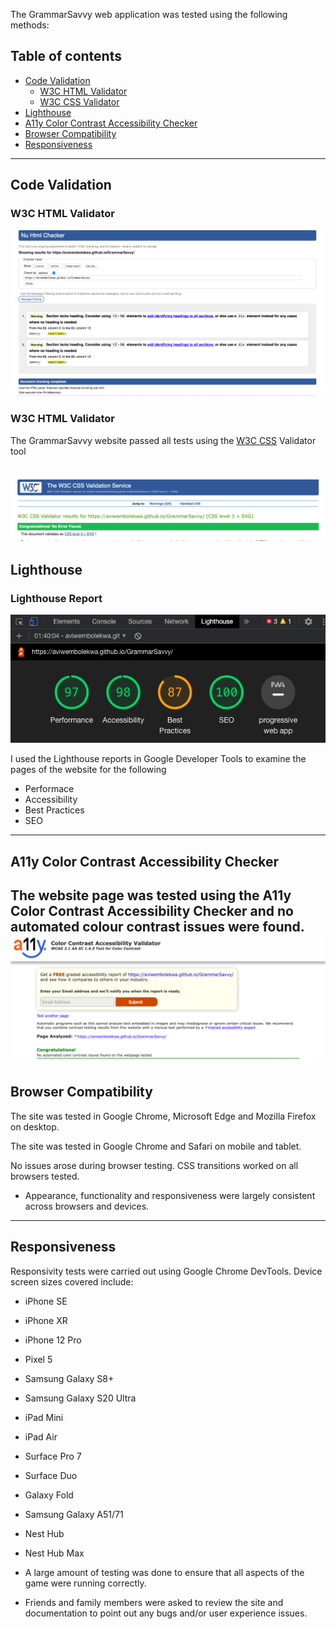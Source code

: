 The GrammarSavvy web application was tested using the following methods:
## Table of contents
- [Code Validation](https://github.com/AviweMbolekwa/GrammarSavvy/blob/main/TESTING.md#code-validation)
  - [W3C HTML Validator](https://github.com/AviweMbolekwa/GrammarSavvy/blob/main/TESTING.md#w3c-html-validator)
  - [W3C CSS Validator](https://github.com/AviweMbolekwa/GrammarSavvy/blob/main/TESTING.md#w3c-css-validator)
- [Lighthouse](https://github.com/AviweMbolekwa/GrammarSavvy/blob/main/TESTING.md#lighthouse)
- [A11y Color Contrast Accessibility Checker](https://github.com/AviweMbolekwa/GrammarSavvy/blob/main/TESTING.md#a11y-color-contrast-accessibility-checker)
- [Browser Compatibility](https://github.com/AviweMbolekwa/GrammarSavvy/blob/main/TESTING.md#browser-compatibility)
- [Responsiveness](https://github.com/AviweMbolekwa/GrammarSavvy/blob/main/TESTING.md#responsiveness)
---
## Code Validation

### W3C HTML Validator

![HTML Checker.](/assets/images/readme/htmlvalidator.jpg)

### W3C HTML Validator
The GrammarSavvy website passed all tests using the [W3C CSS](https://jigsaw.w3.org/css-validator/) Validator tool

![CSS Checker.](/assets/images/readme/cssvalidator.jpg)
---
## Lighthouse
### Lighthouse Report
![Lighthouse Report for Desktop.](/assets/images/readme/speedtest.jpg)

I used the Lighthouse reports in Google Developer Tools to examine the pages of the website for the following
- Performace
- Accessibility
- Best Practices
- SEO
---
## A11y Color Contrast Accessibility Checker

The website page was tested using the A11y Color Contrast Accessibility Checker and no automated colour contrast issues were found.
![Color Contrast Checker.](/assets/images/readme/colorvalidator.jpg)
---
## Browser Compatibility

The site was tested in Google Chrome, Microsoft Edge and Mozilla Firefox on desktop.

The site was tested in Google Chrome and Safari on mobile and tablet.

No issues arose during browser testing. CSS transitions worked on all browsers tested.

- Appearance, functionality and responsiveness were largely consistent across browsers and devices. 
---
## Responsiveness

Responsivity tests were carried out using Google Chrome DevTools. Device screen sizes covered include:

- iPhone SE
- iPhone XR
- iPhone 12 Pro
- Pixel 5
- Samsung Galaxy S8+
- Samsung Galaxy S20 Ultra
- iPad Mini
- iPad Air
- Surface Pro 7
- Surface Duo
- Galaxy Fold
- Samsung Galaxy A51/71
- Nest Hub
- Nest Hub Max

-   A large amount of testing was done to ensure that all aspects of the game were running correctly.
-   Friends and family members were asked to review the site and documentation to point out any bugs and/or user experience issues.
